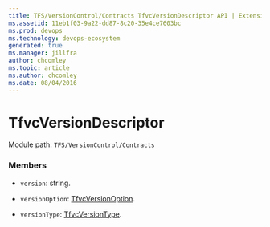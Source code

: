 ```yaml
---
title: TFS/VersionControl/Contracts TfvcVersionDescriptor API | Extensions for Azure DevOps Services
ms.assetid: 11eb1f03-9a22-dd87-8c20-35e4ce7603bc
ms.prod: devops
ms.technology: devops-ecosystem
generated: true
ms.manager: jillfra
author: chcomley
ms.topic: article
ms.author: chcomley
ms.date: 08/04/2016
---
```


# TfvcVersionDescriptor

Module path: `TFS/VersionControl/Contracts`


### Members

* `version`: string. 

* `versionOption`: [TfvcVersionOption](../../../TFS/VersionControl/Contracts/TfvcVersionOption.md). 

* `versionType`: [TfvcVersionType](../../../TFS/VersionControl/Contracts/TfvcVersionType.md). 

